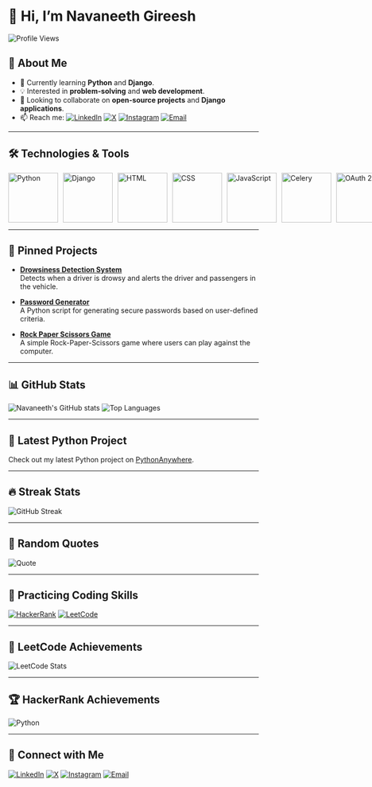 # 👋 Hi, I’m Navaneeth Gireesh

![Profile Views](https://komarev.com/ghpvc/?username=Navaneeth-Gireesh&style=flat-square&color=blue)

## 👀 About Me
- 🌱 Currently learning **Python** and **Django**.
- 💡 Interested in **problem-solving** and **web development**.
- 💞 Looking to collaborate on **open-source projects** and **Django applications**.
- 📫 Reach me:  [![LinkedIn](https://img.shields.io/badge/LinkedIn-0077B5?style=flat&logo=linkedin&logoColor=white)](https://www.linkedin.com/in/navaneeth2002/)  [![X](https://img.shields.io/badge/X-000000?style=flat&logo=x&logoColor=white)](https://x.com/tweet_nav_)  [![Instagram](https://img.shields.io/badge/Instagram-E1306C?style=flat&logo=instagram&logoColor=white)](https://www.instagram.com/insta.nav_/)  [![Email](https://img.shields.io/badge/Email-D14836?style=flat&logo=gmail&logoColor=white)](mailto:navaneeth2002hitech@gmail.com)  

---

## 🛠️ Technologies & Tools

<div style="display: flex; gap: 10px;">
    <img src="https://img.shields.io/badge/Python-3776AB?style=flat-square&logo=python&logoColor=white" alt="Python" width="100" />
    <img src="https://img.shields.io/badge/Django-092E20?style=flat-square&logo=django&logoColor=white" alt="Django" width="100" />
    <img src="https://img.shields.io/badge/HTML5-E34F26?style=flat-square&logo=html5&logoColor=white" alt="HTML" width="100" />
    <img src="https://img.shields.io/badge/CSS3-1572B6?style=flat-square&logo=css3&logoColor=white" alt="CSS" width="100" />
    <img src="https://img.shields.io/badge/JavaScript-F7DF1E?style=flat-square&logo=javascript&logoColor=black" alt="JavaScript" width="100" />
    <img src="https://img.shields.io/badge/Celery-37814A?style=flat-square&logo=celery&logoColor=white" alt="Celery" width="100" />
    <img src="https://img.shields.io/badge/OAuth%202.0-6F9C5D?style=flat-square&logo=oauth&logoColor=white" alt="OAuth 2.0" width="100" />
    <img src="https://img.shields.io/badge/Git-F05032?style=flat-square&logo=git&logoColor=white" alt="Git" width="100" />
    <img src="https://img.shields.io/badge/Visual%20Studio%20Code-007ACC?style=flat-square&logo=visual-studio-code&logoColor=white" alt="VS Code" width="100" />
    <img src="https://img.shields.io/badge/Postman-FF6C37?style=flat-square&logo=postman&logoColor=white" alt="Postman" width="100" />
    <img src="https://img.shields.io/badge/RabbitMQ-FF6600?style=flat-square&logo=rabbitmq&logoColor=white" alt="RabbitMQ" width="100" />
    <img src="https://img.shields.io/badge/Redis%20-DC382D?style=flat-square&logo=redis&logoColor=white" alt="Redis (Caching)" width="100" />
</div>

---

## 📌 Pinned Projects

- [**Drowsiness Detection System**](https://github.com/Navaneeth-Gireesh/Drowsiness_Detection_System)  
  Detects when a driver is drowsy and alerts the driver and passengers in the vehicle.

- [**Password Generator**](https://github.com/Navaneeth-Gireesh/Password_Generator)  
  A Python script for generating secure passwords based on user-defined criteria.

- [**Rock Paper Scissors Game**](https://github.com/Navaneeth-Gireesh/Rock_Paper_Scissors_Game)  
  A simple Rock-Paper-Scissors game where users can play against the computer.

---

## 📊 GitHub Stats

![Navaneeth's GitHub stats](https://github-readme-stats.vercel.app/api?username=Navaneeth-Gireesh&show_icons=true&theme=radical)
![Top Languages](https://github-readme-stats.vercel.app/api/top-langs/?username=Navaneeth-Gireesh&layout=compact&theme=radical)

---

## 📌 Latest Python Project

Check out my latest Python project on [PythonAnywhere](https://navaneethgireesh.pythonanywhere.com/).

---

## 🔥 Streak Stats

![GitHub Streak](https://github-readme-streak-stats.herokuapp.com/?user=Navaneeth-Gireesh&theme=radical)

---

## 💬 Random Quotes

![Quote](https://quotes-github-readme.vercel.app/api?type=horizontal&theme=radical)

---

## 🏅 Practicing Coding Skills

[![HackerRank](https://img.shields.io/badge/-HackerRank-333?style=flat&logo=hackerrank)](https://www.hackerrank.com/profile/navaneeth2002)
[![LeetCode](https://img.shields.io/badge/-LeetCode-333?style=flat&logo=leetcode)](https://leetcode.com/u/Navaneeth_Gireesh/)

---

## 🏅 LeetCode Achievements

![LeetCode Stats](https://leetcard.jacoblin.cool/Navaneeth_Gireesh?ext=heatmap&theme=dark)

---

## 🏆 HackerRank Achievements

![Python](https://img.shields.io/badge/Python-4%20stars-yellow?style=flat&logo=hackerrank)

---

## 🔗 Connect with Me

[![LinkedIn](https://img.shields.io/badge/LinkedIn-0077B5?style=flat&logo=linkedin&logoColor=white)](https://www.linkedin.com/in/navaneeth2002/)  [![X](https://img.shields.io/badge/X-000000?style=flat&logo=x&logoColor=white)](https://x.com/tweet_nav_)  [![Instagram](https://img.shields.io/badge/Instagram-E1306C?style=flat&logo=instagram&logoColor=white)](https://www.instagram.com/insta.nav_/)  [![Email](https://img.shields.io/badge/Email-D14836?style=flat&logo=gmail&logoColor=white)](mailto:navaneeth2002hitech@gmail.com)  
